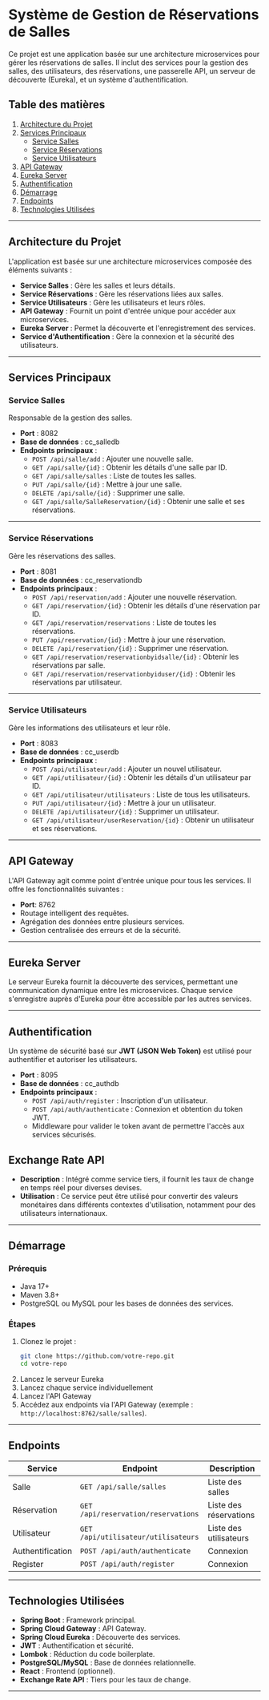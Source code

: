 # Système de Gestion de Réservations de Salles

Ce projet est une application basée sur une architecture microservices pour gérer les réservations de salles. Il inclut des services pour la gestion des salles, des utilisateurs, des réservations, une passerelle API, un serveur de découverte (Eureka), et un système d'authentification.

## Table des matières
1. [Architecture du Projet](#architecture-du-projet)
2. [Services Principaux](#services-principaux)
    - [Service Salles](#service-salles)
    - [Service Réservations](#service-réservations)
    - [Service Utilisateurs](#service-utilisateurs)
3. [API Gateway](#api-gateway)
4. [Eureka Server](#eureka-server)
5. [Authentification](#authentification)
6. [Démarrage](#démarrage)
7. [Endpoints](#endpoints)
8. [Technologies Utilisées](#technologies-utilisées)

---

## Architecture du Projet
L'application est basée sur une architecture microservices composée des éléments suivants :
- **Service Salles** : Gère les salles et leurs détails.
- **Service Réservations** : Gère les réservations liées aux salles.
- **Service Utilisateurs** : Gère les utilisateurs et leurs rôles.
- **API Gateway** : Fournit un point d'entrée unique pour accéder aux microservices.
- **Eureka Server** : Permet la découverte et l'enregistrement des services.
- **Service d'Authentification** : Gère la connexion et la sécurité des utilisateurs.

---

## Services Principaux

### Service Salles
Responsable de la gestion des salles.
- **Port** : 8082
- **Base de données** : cc_salledb
- **Endpoints principaux** :
    - `POST /api/salle/add` : Ajouter une nouvelle salle.
    - `GET /api/salle/{id}` : Obtenir les détails d'une salle par ID.
    - `GET /api/salle/salles` : Liste de toutes les salles.
    - `PUT /api/salle/{id}` : Mettre à jour une salle.
    - `DELETE /api/salle/{id}` : Supprimer une salle.
    - `GET /api/salle/SalleReservation/{id}` :  Obtenir une salle et ses réservations.

---

### Service Réservations
Gère les réservations des salles.
- **Port** : 8081
- **Base de données** : cc_reservationdb
- **Endpoints principaux** :
    - `POST /api/reservation/add` : Ajouter une nouvelle réservation.
    - `GET /api/reservation/{id}` : Obtenir les détails d'une réservation par ID.
    - `GET /api/reservation/reservations` : Liste de toutes les réservations.
    - `PUT /api/reservation/{id}` : Mettre à jour une réservation.
    - `DELETE /api/reservation/{id}` : Supprimer une réservation.
    - `GET /api/reservation/reservationbyidsalle/{id}` : Obtenir les réservations par salle.
    - `GET /api/reservation/reservationbyiduser/{id}` : Obtenir les réservations par utilisateur.

---

### Service Utilisateurs
Gère les informations des utilisateurs et leur rôle.
- **Port** : 8083
- **Base de données** : cc_userdb
- **Endpoints principaux** :
    - `POST /api/utilisateur/add` : Ajouter un nouvel utilisateur.
    - `GET /api/utilisateur/{id}` : Obtenir les détails d'un utilisateur par ID.
    - `GET /api/utilisateur/utilisateurs` : Liste de tous les utilisateurs.
    - `PUT /api/utilisateur/{id}` : Mettre à jour un utilisateur.
    - `DELETE /api/utilisateur/{id}` : Supprimer un utilisateur.
    - `GET /api/utilisateur/userReservation/{id}` : Obtenir un utilisateur et ses réservations.

---

## API Gateway
L'API Gateway agit comme point d'entrée unique pour tous les services. Il offre les fonctionnalités suivantes :
- **Port**: 8762
- Routage intelligent des requêtes.
- Agrégation des données entre plusieurs services.
- Gestion centralisée des erreurs et de la sécurité.

---

## Eureka Server
Le serveur Eureka fournit la découverte des services, permettant une communication dynamique entre les microservices. Chaque service s'enregistre auprès d'Eureka pour être accessible par les autres services.

---

## Authentification
Un système de sécurité basé sur **JWT (JSON Web Token)** est utilisé pour authentifier et autoriser les utilisateurs.
- **Port** : 8095
- **Base de données** : cc_authdb
- **Endpoints principaux** :
    - `POST /api/auth/register` : Inscription d'un utilisateur.
    - `POST /api/auth/authenticate` : Connexion et obtention du token JWT.
    - Middleware pour valider le token avant de permettre l'accès aux services sécurisés.

## Exchange Rate API
- **Description** : Intégré comme service tiers, il fournit les taux de change en temps réel pour diverses devises.
- **Utilisation** : Ce service peut être utilisé pour convertir des valeurs monétaires dans différents contextes d'utilisation, notamment pour des utilisateurs internationaux.

---

## Démarrage
### Prérequis
- Java 17+
- Maven 3.8+
- PostgreSQL ou MySQL pour les bases de données des services.

### Étapes
1. Clonez le projet :
   ```bash
   git clone https://github.com/votre-repo.git
   cd votre-repo
   ```
2. Lancez le serveur Eureka 
3. Lancez chaque service individuellement
4. Lancez l'API Gateway
5. Accédez aux endpoints via l'API Gateway (exemple : `http://localhost:8762/salle/salles`).

---

## Endpoints
| Service          | Endpoint                            | Description                      |
|------------------|-------------------------------------|----------------------------------|
| Salle            | `GET /api/salle/salles`             | Liste des salles                |
| Réservation      | `GET /api/reservation/reservations` | Liste des réservations          |
| Utilisateur      | `GET /api/utilisateur/utilisateurs` | Liste des utilisateurs          |
| Authentification | `POST /api/auth/authenticate`       | Connexion                       |
| Register         | `POST /api/auth/register`           | Connexion                       |

---

## Technologies Utilisées
- **Spring Boot** : Framework principal.
- **Spring Cloud Gateway** : API Gateway.
- **Spring Cloud Eureka** : Découverte des services.
- **JWT** : Authentification et sécurité.
- **Lombok** : Réduction du code boilerplate.
- **PostgreSQL/MySQL** : Base de données relationnelle.
- **React** : Frontend (optionnel).
- **Exchange Rate API** : Tiers pour les taux de change.

---
